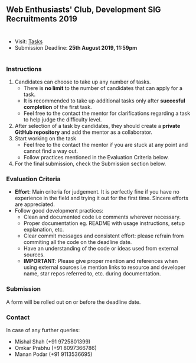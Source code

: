 ## Web Enthusiasts' Club, Development SIG Recruitments 2019

#
* Visit: [Tasks](https://github.com/WebClub-NITK/WebClubDevRecruitments_2019/blob/master/RECRUITMENTS_2019.md)
* Submission Deadline: **25th August 2019, 11:59pm**
#

### Instructions
1. Candidates can choose to take up any number of tasks.
	* There is **no limit** to the number of candidates that can apply for a task.
	* It is recommended to take up additional tasks only after **succesful completion** of the first task.
	* Feel free to the contact the mentor for clarifications regarding a task to help judge the difficulty level. 
3. After selection of a task by candidates, they should create a **private GitHub repository** and add the mentor as a collaborator.
4. Start working on the task
	* Feel free to the contact the mentor if you are stuck at any point and cannot find a way out.
	* Follow practices mentioned in the Evaluation Criteria below. 
5. For the final submission, check the Submission section below.

### Evaluation Criteria
* **Effort**: Main criteria for judgement. It is perfectly fine if you have no experience in the field and trying it out for the first time. Sincere efforts are appreciated.
* Follow good development practices:
	* Clean and documented code i.e comments wherever necessary.
	* Proper documentation eg. README with usage instructions, setup explanation, etc. 
	* Clear commit messages and consistent effort: please refrain from commiting all the code on the deadline date.
	* Have an understanding of the code or ideas used from external sources.
	* **IMPORTANT**: Please give proper mention and references when using external sources i.e mention links to resource and developer name, star repos referred to, etc. during documentation.

### Submission
A form will be rolled out on or before the deadline date.

### Contact
In case of any further queries: 
* Mishal Shah (+91 9725801399)
* Omkar Prabhu (+91 8097366786)
* Manan Podar (+91 9113536695)
